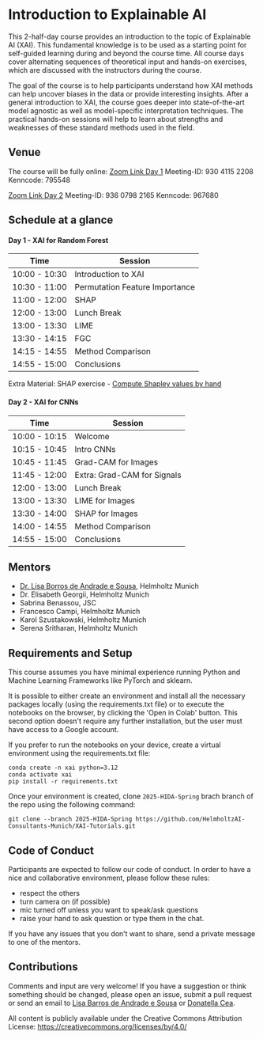 # Introduction to Explainable AI

This 2-half-day course provides an introduction to the topic of Explainable AI (XAI). This fundamental knowledge is to be used as a starting point for self-guided learning during and beyond the course time. All course days cover alternating sequences of theoretical input and hands-on exercises, which are discussed with the instructors during the course.

The goal of the course is to help participants understand how XAI methods can help uncover biases in the data or provide interesting insights. After a general introduction to XAI, the course goes deeper into state-of-the-art model agnostic as well as model-specific interpretation techniques. The practical hands-on sessions will help to learn about strengths and weaknesses of these standard methods used in the field.

## Venue
The course will be fully online:
[Zoom Link Day 1](https://zoom.us/j/93041152208?pwd=t2nePps1ib0g5DzGdeCT0X4QBDLPwQ.1)
Meeting-ID: 930 4115 2208
Kenncode: 795548

[Zoom Link Day 2](https://zoom.us/j/93607982165?pwd=4yHLKPP2LYZu67vKf01tk87eZ3H9km.1)
Meeting-ID: 936 0798 2165
Kenncode: 967680

## Schedule at a glance

#### Day 1 - XAI for Random Forest

|    Time     |       Session       |
|-------------|---------------------|
|10:00 - 10:30| Introduction to XAI |
|10:30 - 11:00|	Permutation Feature Importance|
|11:00 - 12:00| SHAP |
|12:00 - 13:00| Lunch Break|
|13:00 - 13:30| LIME |
|13:30 - 14:15| FGC|
|14:15 - 14:55|	Method Comparison |
|14:55 - 15:00| Conclusions |

Extra Material: SHAP exercise - [Compute Shapley values by hand]()

#### Day 2 - XAI for CNNs

|     Time     | Session |
|--------------|---------|
|10:00 - 10:15 | Welcome |
|10:15 - 10:45 | Intro CNNs |
|10:45 - 11:45 | Grad-CAM for Images |
|11:45 - 12:00 | Extra: Grad-CAM for Signals |
|12:00 - 13:00 | Lunch Break |
|13:00 - 13:30 | LIME for Images |
|13:30 - 14:00 | SHAP for Images |
|14:00 - 14:55 | Method Comparison |
|14:55 - 15:00 | Conclusions |


## Mentors


- [Dr. Lisa Borros de Andrade e Sousa](mailto:lisa.barros@helmholtz-munich.de), Helmholtz Munich
- Dr. Elisabeth Georgii, Helmholtz Munich
- Sabrina Benassou, JSC
- Francesco Campi, Helmholtz Munich
- Karol Szustakowski, Helmholtz Munich
- Serena Sritharan, Helmholtz Munich

## Requirements and Setup

This course assumes you have minimal experience running Python and Machine Learning Frameworks like PyTorch and sklearn.

It is possible to either create an environment and install all the necessary packages locally (using the requirements.txt file) or to execute the notebooks on the browser, by clicking the 'Open in Colab' button. This second option doesn't require any further installation, but the user must have access to a Google account.

If you prefer to run the notebooks on your device, create a virtual environment using the requirements.txt file:
```
conda create -n xai python=3.12
conda activate xai
pip install -r requirements.txt
```

Once your environment is created, clone `2025-HIDA-Spring` brach branch of the repo using the following command:

```
git clone --branch 2025-HIDA-Spring https://github.com/HelmholtzAI-Consultants-Munich/XAI-Tutorials.git
```

## Code of Conduct

Participants are expected to follow our code of conduct. In order to have a nice and collaborative environment, please follow these rules:

- respect the others
- turn camera on (if possible)
- mic turned off unless you want to speak/ask questions
- raise your hand to ask question or type them in the chat.

If you have any issues that you don’t want to share, send a private message to one of the mentors.

## Contributions

Comments and input are very welcome! If you have a suggestion or think something should be changed, please open an issue, submit a pull request or send an email to [Lisa Barros de Andrade e Sousa](mailto:lisa.barros@helmholtz-munich.de) or [Donatella Cea](mailto:donatella.cea@helmholtz-munich.de).

All content is publicly available under the Creative Commons Attribution License: https://creativecommons.org/licenses/by/4.0/
